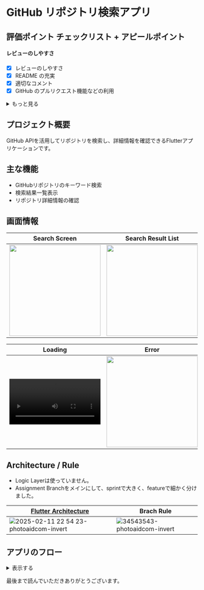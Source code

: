 # GitHub リポジトリ検索アプリ

## 評価ポイント チェックリスト + アピールポイント

#### レビューのしやすさ
- [x] レビューのしやすさ
- [x] README の充実
- [x] 適切なコメント
- [x] GitHub のプルリクエスト機能などの利用

<details>
<summary> もっと見る </summary>

#### Git
- [x] 適切な gitignore の設定
- [x] 適切なコミット粒度
- [x] 適切なブランチ運用
- [x] 簡潔性・可読性・安全性・保守性の高いコード
- [x] Dart の言語機能を適切に使いこなせているか

#### テスト
- [x] テストが導入しやすい構成
- [x] Unit・UI テストがある

#### UI/UX
- [x] エラー発生時の処理
- [x] 画面回転・様々な画面サイズ対応
- [x] Theme の適切な利用・ダークモードの対応
- [x] 多言語対応
- [x] アニメーションなど

#### CI/CD
- [x] ビルド
- [x] テスト
- [x] リント
- [x] フォーマット
- [x] 仮のデプロイ環境

#### 追加アピールポイント
- [x] ユメミリンツの適用
- [x] ユメミロゴのローディングバーの作成と適用
- [x] flutter_configを利用した環境変数の暗号化
- [x] レビュー自動化を利用したセルフレビューおよび改善

#### 参考
- 小規模なアプリに合わせて、必要な技術のみを使用しました。

- パッケージの分離は行いませんでした.
- リバーポッドジェネレーターは使用しませんでした.
- Freezed も同じ理由で使用せず、直接実装しました。
- Build_runnerを使わずにシンプルで分かりやすく実装するよう努めました。
- ドメインレイヤー（ロジックレイヤー）を使用せず、見やすく整理しました。

- 課題用のプロジェクトなので、見やすさを保ちながら、フォルダを過剰に分割しないように努めました。
- `dotenv`はアプリのデコンパイル時に情報が露出する問題があったため、`flutter_config`に置き換えました。

</details>

## プロジェクト概要
GitHub APIを活用してリポジトリを検索し、詳細情報を確認できるFlutterアプリケーションです。

## 主な機能
- GitHubリポジトリのキーワード検索
- 検索結果一覧表示
- リポジトリ詳細情報の確認

## 画面情報

|Search Screen|Search Result List|Detail Screen|
|---|---|---|
|<img width="240" src="https://github.com/user-attachments/assets/a88cf22e-5eb4-4437-a54d-a34524e1afc1">|<img width="240" src="https://github.com/user-attachments/assets/2d6a6c58-c2b1-42c4-b0b0-fdf39569a72c">|<img width="240" src="https://github.com/user-attachments/assets/0e196387-a802-4c3a-9743-638197b45ff9">

|Loading|Error|Language|
|---|---|---|
|<video width="240" src="https://github.com/user-attachments/assets/ae5ce734-58ad-47da-bcf3-45968c0f98c7">|<img width="240" src="https://github.com/user-attachments/assets/d392d417-5eea-4be2-a420-998cbcc8429f">|<img width="240" src="https://github.com/user-attachments/assets/b5dc64bd-2289-4750-acd9-0d7e770b07b4">|

## Architecture / Rule
- Logic Layerは使っていません。
- Assignment Branchをメインにして、sprintで大きく、featureで細かく分けました。
 
|[Flutter Architecture](https://docs.flutter.dev/app-architecture/concepts)|Brach Rule|
|---|---|
|![2025-02-11 22 54 23-photoaidcom-invert](https://github.com/user-attachments/assets/d1fdffa3-dae2-4803-81b4-a94b0764144c)|![34543543-photoaidcom-invert](https://github.com/user-attachments/assets/bfcbaa5a-6bf1-40bb-af02-b9d043459787)|

## アプリのフロー
<details>
  <summary> 表示する </summary>
 
  ```mermaid
flowchart TD
    A[App Start] --> B[Search Screen]
    B --> C{Enter Keyword}
    C --> |Keyword Input| D[GitHub API Search Request]
    D --> E{Search Results Exist?}
    E --> |Yes| F[Display Search Results List]
    E --> |No| G[No Search Results Message]
    F --> H[Select List Item]
    H --> I[Repository Detail Screen]
    I --> J[Display Details]
    J --> |Include Info| K[Repository Name]
    J --> |Include Info| L[Owner Icon]
    J --> |Include Info| M[Project Language]
    J --> |Include Info| N[Star Count]
    J --> |Include Info| O[Watcher Count]
    J --> |Include Info| P[Fork Count]
    J --> |Include Info| Q[Issue Count]
    G --> B
    Q --> B
```

</details>

最後まで読んでいただきありがとうございます。
